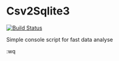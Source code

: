 # Csv2Sqlite3

[![Build Status](https://travis-ci.org/machineandme/csv2sqlite3.svg?branch=master)](https://travis-ci.org/machineandme/csv2sqlite3)

Simple console script for fast data analyse

:wq